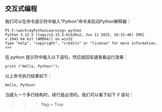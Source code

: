 ## 交互式编程

我们可以在命令提示符中输入"Python"命令来启动Python解释器：

```
PS F:\work\myPythonLearning> python
Python 3.13.5 (tags/v3.13.5:6cb20a2, Jun 11 2025, 16:15:46) [MSC v.1943 64 bit (AMD64)] on win32
Type "help", "copyright", "credits" or "license" for more information.
>>> 
```

在 python 提示符中输入以下语句，然后按回车键查看运行效果：
```
print ("Hello, Python!");
```
以上命令执行结果如下：
```
Hello, Python!
```

当键入一个多行结构时，续行是必须的。我们可以看下如下 if 语句：

>>> flag = True